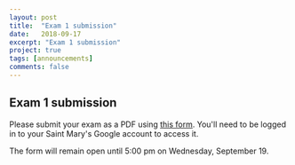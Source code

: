 ```yaml
---
layout: post
title:  "Exam 1 submission"
date:   2018-09-17
excerpt: "Exam 1 submission"
project: true
tags: [announcements]
comments: false
---
```


## Exam 1 submission

Please submit your exam as a PDF using [this form](https://goo.gl/forms/aIHDmWuOF1ktAzqY2). You'll need to be logged in to your Saint Mary's Google account to access it.

The form will remain open until 5:00 pm on Wednesday, September 19.